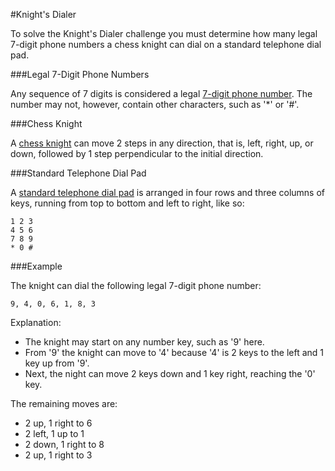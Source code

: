 #Knight's Dialer

To solve the Knight's Dialer challenge you must determine how many legal 7-digit phone numbers a chess knight can dial on a standard telephone dial pad.

###Legal 7-Digit Phone Numbers

Any sequence of 7 digits is considered a legal [7-digit phone number](https://en.wikipedia.org/wiki/Seven-digit_dialing).  The number may not, however, contain other characters, such as '*' or '#'.

###Chess Knight

A [chess knight](https://en.wikipedia.org/wiki/Knight_\(chess\)) can move 2 steps in any direction, that is, left, right, up, or down, followed by 1 step perpendicular to the initial direction.

###Standard Telephone Dial Pad

A [standard telephone dial pad](https://en.wikipedia.org/wiki/Telephone_keypad) is arranged in four rows and three columns of keys, running from top to bottom and left to right, like so:

	1 2 3
	4 5 6
	7 8 9
	* 0 #

###Example

The knight can dial the following legal 7-digit phone number:

	9, 4, 0, 6, 1, 8, 3

Explanation:

- The knight may start on any number key, such as '9' here.
- From '9' the knight can move to '4' because '4' is 2 keys to the left and 1 key up from '9'.
- Next, the night can move 2 keys down and 1 key right, reaching the '0' key.

The remaining moves are:

- 2 up, 1 right to 6
- 2 left, 1 up to 1
- 2 down, 1 right to 8
- 2 up, 1 right to 3